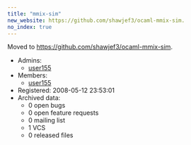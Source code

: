 ```yaml
---
title: "mmix-sim"
new_website: https://github.com/shawjef3/ocaml-mmix-sim.
no_index: true
---
```


Moved to https://github.com/shawjef3/ocaml-mmix-sim.


* Admins:
  * [user155](/users/user155)
* Members:
  * [user155](/users/user155)
* Registered: 2008-05-12 23:53:01
* Archived data:
  * 0 open bugs
  * 0 open feature requests
  * 0 mailing list
  * 1 VCS
  * 0 released files
